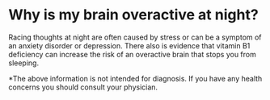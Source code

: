 # Why is my brain overactive at night?

Racing thoughts at night are often caused by stress or can be a symptom of an anxiety disorder or depression. There also is evidence that vitamin B1 deficiency can increase the risk of an overactive brain that stops you from sleeping. 

\*The above information is not intended for diagnosis. If you have any health concerns you should consult your physician.